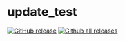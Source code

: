 # update_test
[![GitHub release](https://img.shields.io/github/release/xellanix/mastertools.svg)](https://GitHub.com/xellanix/mastertools/releases/)
[![Github all releases](https://img.shields.io/github/downloads/xellanix/mastertools/total.svg)](https://GitHub.com/xellanix/mastertools/releases/)
